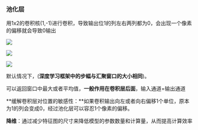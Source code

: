 ### 池化层

用1x2的卷积核(1,-1)进行卷积，导致输出位1的列左右两列都为0，会出现一个像素的偏移就会导致0输出

![](D:\学习笔记\深度学习\L\Snipaste_2023-11-27_20-44-35.png)

![](D:\学习笔记\深度学习\L\Snipaste_2023-11-27_19-55-48.png)

![](D:\学习笔记\深度学习\L\Snipaste_2023-11-27_19-57-56.png)

默认情况下，(**深度学习框架中的步幅与汇聚窗口的大小相同**)。

可以返回窗口中最大或者平均值，**一般作用在卷积层后面**，输入通道=输出通道

**缓解卷积层对位置的敏感性：**如果卷积输出向左或者向右偏移1个单位，原本为1的列会变成0，经过池化层可以容忍1个像素的偏移。

**降维**：通过减少特征图的尺寸来降低模型的参数数量和计算量，从而提高计算效率